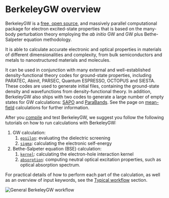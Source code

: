 # BerkeleyGW overview

BerkeleyGW is a [free, open source](license.md), and massively parallel
computational package for electron excited-state properties that is based on
the many-body perturbation theory employing the *ab initio* GW and GW plus
Bethe-Salpeter equation methodology.

It is able to calculate accurate electronic and optical properties in materials
of different dimensionalities and complexity, from bulk semiconductors and
metals to nanostructured materials and molecules.  

It can be used in conjunction with many external and well-established
density-functional theory codes for ground-state properties, including PARATEC,
Abinit, PARSEC, Quantum ESPRESSO, OCTOPUS and SIESTA. These codes are used to
generate initial files, containing the ground-state density and wavefunctions
from density-functional theory. In addition, BerkeleyGW also ships with two
codes to generate a large number of empty states for GW calculations:
[SAPO](sapo-overview.md) and [ParaBands](parabands-overview.md). See the page on
[mean-field](meanfield.md) calculations for further information.

After you [compile](compilation.md) and test BerkeleyGW, we suggest you follow the
following tutorials on how to run calculations with BerkeleyGW:

1. GW calculation: 
    1. [`epsilon`](https://berkeleygw.org/tutorial-epsilon/): evaluating the
       dielectric screening 
    2. [`sigma`](https://berkeleygw.org/tutorial-sigma/): calculating the
       electronic self-energy
2. Bethe-Salpeter equation (BSE) calculation:
    1. [`kernel`](https://berkeleygw.org/tutorial/tutorial-bethe-salpeter-equation/):
       calculating the electron-hole interaction kernel
    2. [`absorption`](https://berkeleygw.org/tutorial/tutorial-bethe-salpeter-equation/):
       computing neutral optical excitation properties, such as optical
       absorption spectrum.

For practical details of how to perform each part of the calculation,
as well as an overview of input keywords, see the
[Typical workflow](overview-workflow.md) section.

![General BerkeleyGW workflow](Overview_scheme.svg "General BerkeleyGW workflow")

